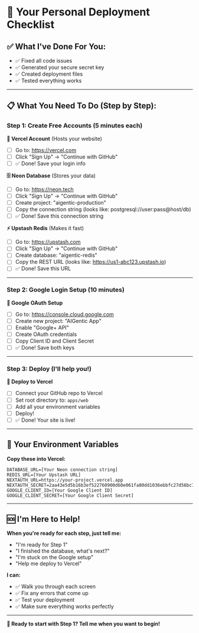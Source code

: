 # 🚀 **Your Personal Deployment Checklist**

## **✅ What I've Done For You:**
- ✅ Fixed all code issues  
- ✅ Generated your secure secret key
- ✅ Created deployment files
- ✅ Tested everything works

---

## **📋 What You Need To Do (Step by Step):**

### **Step 1: Create Free Accounts (5 minutes each)**

**🔐 Vercel Account** (Hosts your website)
- [ ] Go to: https://vercel.com
- [ ] Click "Sign Up" → "Continue with GitHub"
- [ ] ✅ Done! Save your login info

**🗄️ Neon Database** (Stores your data)  
- [ ] Go to: https://neon.tech
- [ ] Click "Sign Up" → "Continue with GitHub"
- [ ] Create project: "aigentic-production"
- [ ] Copy the connection string (looks like: postgresql://user:pass@host/db)
- [ ] ✅ Done! Save this connection string

**⚡ Upstash Redis** (Makes it fast)
- [ ] Go to: https://upstash.com  
- [ ] Click "Sign Up" → "Continue with GitHub"
- [ ] Create database: "aigentic-redis"
- [ ] Copy the REST URL (looks like: https://us1-abc123.upstash.io)
- [ ] ✅ Done! Save this URL

---

### **Step 2: Google Login Setup (10 minutes)**

**🔑 Google OAuth Setup**
- [ ] Go to: https://console.cloud.google.com
- [ ] Create new project: "AIGentic App"  
- [ ] Enable "Google+ API"
- [ ] Create OAuth credentials
- [ ] Copy Client ID and Client Secret
- [ ] ✅ Done! Save both keys

---

### **Step 3: Deploy (I'll help you!)**

**🚀 Deploy to Vercel**
- [ ] Connect your GitHub repo to Vercel
- [ ] Set root directory to: `apps/web`
- [ ] Add all your environment variables
- [ ] Deploy!
- [ ] ✅ Done! Your site is live!

---

## **🔑 Your Environment Variables**

**Copy these into Vercel:**

```
DATABASE_URL=[Your Neon connection string]
REDIS_URL=[Your Upstash URL]  
NEXTAUTH_URL=https://your-project.vercel.app
NEXTAUTH_SECRET=2aa43e5d5b16b3ef522760900d60e061fa80dd1036ebbfc27d56bc74c0981283
GOOGLE_CLIENT_ID=[Your Google Client ID]
GOOGLE_CLIENT_SECRET=[Your Google Client Secret]
```

---

## **🆘 I'm Here to Help!**

**When you're ready for each step, just tell me:**
- "I'm ready for Step 1" 
- "I finished the database, what's next?"
- "I'm stuck on the Google setup"
- "Help me deploy to Vercel"

**I can:**
- ✅ Walk you through each screen
- ✅ Fix any errors that come up  
- ✅ Test your deployment
- ✅ Make sure everything works perfectly

---

**🎯 Ready to start with Step 1? Tell me when you want to begin!** 